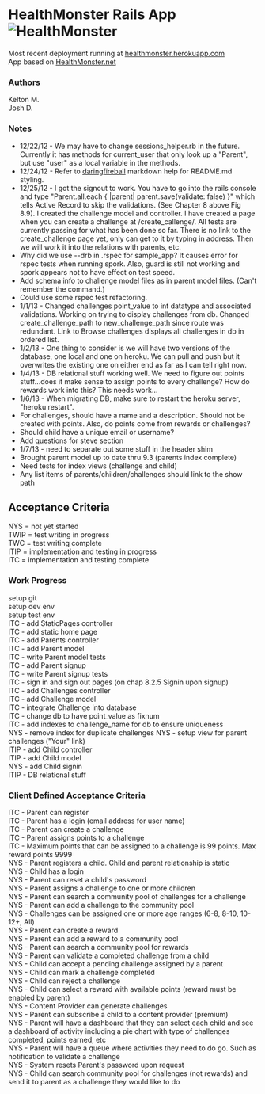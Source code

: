 # HealthMonster Rails App ![HealthMonster](http://d3nf22m6d68s6c.cloudfront.net/622637/958174/1341028381/50.png)

Most recent deployment running at [healthmonster.herokuapp.com](http://healthmonster.herokuapp.com "HealthMonster")  
App based on [HealthMonster.net](http://healthmonster.net "HealthMonster.net")

### Authors ###
  Kelton M.  
  Josh D.

### Notes ###
-  12/22/12 - We may have to change sessions_helper.rb in 
   the future.  Currently it has methods for current_user
   that only look up a "Parent", but use "user" as a local
   variable in the methods.
-  12/24/12 - Refer to [daringfireball](http://daringfireball.net/projects/markdown/syntax#p "markdown") markdown help for README.md styling.
-  12/25/12 - I got the signout to work. You have to go into the rails console and type "Parent.all.each { |parent| parent.save(validate: false) }" which tells Active Record to skip the validations. (See Chapter 8 above Fig 8.9). I created the challenge model and controller. I have created a page when you can create a challenge at /create_callenge/. All tests are currently passing for what has been done so far. There is no link to the create_challenge page yet, only can get to it by typing in address. Then we will work it into the relations with parents, etc. 
-  Why did we use --drb in .rspec for sample_app? It causes error for rspec tests when running spork.  Also, guard is still not working and spork appears not to have effect on test speed.
-  Add schema info to challenge model files as in parent model files.  (Can't remember the command.)
-  Could use some rspec test refactoring.
-  1/1/13 - Changed challenges point_value to int datatype and associated validations. Working on trying to display challenges from db. Changed create_challenge_path to new_challenge_path since route was redundant. Link to Browse challenges displays all challenges in db in ordered list.
-  1/2/13 - One thing to consider is we will have two versions of the database, one local and one on heroku. We can pull and push but it overwrites the existing one on either end as far as I can tell right now.
-  1/4/13 - DB relational stuff working well.  We need to figure out points stuff...does it make sense to assign points to every challenge?  How do rewards work into this?  This needs work...
-  1/6/13 - When migrating DB, make sure to restart the heroku server, "heroku restart".
-  For challenges, should have a name and a description.  Should not be created with points.  Also, do points come from rewards or challenges?
-  Should child have a unique email or username?
-  Add questions for steve section
-  1/7/13 - need to separate out some stuff in the header shim
-  Brought parent model up to date thru 9.3 (parents index complete)
-  Need tests for index views (challenge and child)
-  Any list items of parents/children/challenges should link to the show path

## Acceptance Criteria ##
NYS  = not yet started  
TWIP = test writing in progress  
TWC  = test writing complete  
ITIP = implementation and testing in progress  
ITC  = implementation and testing complete  

### Work Progress ###
setup git  
setup dev env  
setup test env  
ITC  - add StaticPages controller  
ITC  - add static home page  
ITC  - add Parents controller  
ITC  - add Parent model  
ITC  - write Parent model tests  
ITC  - add Parent signup  
ITC  - write Parent signup tests  
ITC  - sign in and sign out pages (on chap 8.2.5 Signin upon signup)  
ITC  - add Challenges controller  
ITC  - add Challenge model  
ITC  - integrate Challenge into database  
ITC  - change db to have point_value as fixnum  
ITC  - add indexes to challenge_name for db to ensure uniqueness  
NYS  - remove index for duplicate challenges
NYS  - setup view for parent challenges ("Your" link)  
ITIP  - add Child controller  
ITIP  - add Child model   
NYS  - add Child signin  
ITIP  - DB relational stuff  

### Client Defined Acceptance Criteria ###
ITC  - Parent can register  
ITC  - Parent has a login (email address for user name)  
ITC  - Parent can create a challenge  
ITC  - Parent assigns points to a challenge  
ITC  - Maximum points that can be assigned to a challenge is 99 points. Max reward points 9999  
NYS  - Parent registers a child. Child and parent relationship is static  
NYS  - Child has a login  
NYS  - Parent can reset a child's password  
NYS  - Parent assigns a challenge to one or more children  
NYS  - Parent can search a community pool of challenges for a challenge  
NYS  - Parent can add a challenge to the community pool  
NYS  - Challenges can be assigned one or more age ranges (6-8, 8-10, 10-12+, All)  
NYS  - Parent can create a reward  
NYS  - Parent can add a reward to a community pool  
NYS  - Parent can search a community pool for rewards  
NYS  - Parent can validate a completed challenge from a child  
NYS  - Child can accept a pending challenge assigned by a parent  
NYS  - Child can mark a challenge completed  
NYS  - Child can reject a challenge  
NYS  - Child can select a reward with available points (reward must be enabled by parent)  
NYS  - Content Provider can generate challenges  
NYS  - Parent can subscribe a child to a content provider (premium)  
NYS  - Parent will have a dashboard that they can select each child and see a dashboard of activity including a pie chart with type of challenges completed, points earned, etc  
NYS  - Parent will have a queue where activities they need to do go. Such as notification to validate a challenge  
NYS  - System resets Parent's password upon request  
NYS  - Child can search community pool for challenges (not rewards) and send it to parent as a challenge they would like to do  